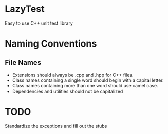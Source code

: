 LazyTest
========
Easy to use C++ unit test library

#   Naming Conventions

##  File Names
*   Extensions should always be .cpp and .hpp for C++ files.
*   Class names containing a single word should begin with a capital letter. 
*   Class names containing more than one word should use camel case.
*   Dependencies and utilities should not be capitalized

#  TODO
Standardize the exceptions and fill out the stubs
